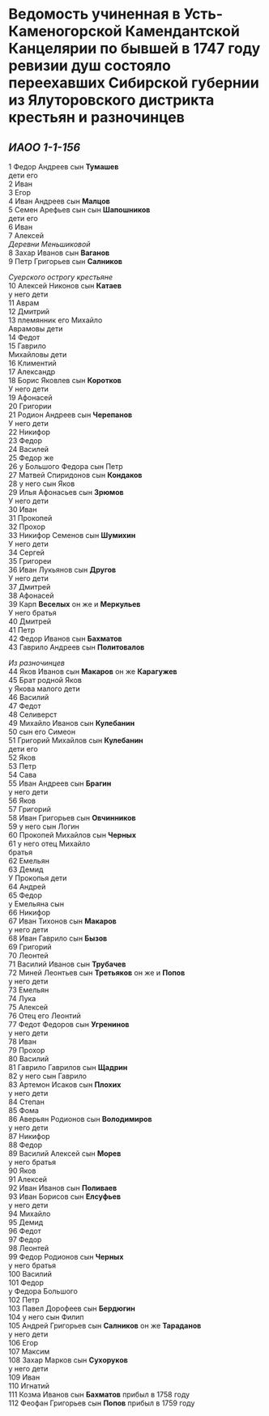 ﻿---
sidebar_position: 1
---

# Ведомость учиненная в Усть-Каменогорской Камендантской Канцелярии по бывшей в 1747 году ревизии душ состояло переехавших Сибирской губернии из Ялуторовского дистрикта крестьян и разночинцев
  
*ИАОО 1-1-156*
---

1 Федор Андреев сын **Тумашев**  
дети его  
2 Иван  
3 Егор  
4 Иван Андреев сын **Малцов**  
5 Семен Арефьев сын сын **Шапошников**  
дети его  
6 Иван  
7 Алексей  
_Деревни Меньшиковой_  
8 Захар Иванов сын **Ваганов**  
9 Петр Григорьев сын **Салников**  
  
_Суерского острогу крестьяне_  
10 Алексей Никонов сын **Катаев**  
у него дети  
11 Аврам  
12 Дмитрий  
13 племянник его Михайло  
Аврамовы дети  
14 Федот  
15 Гаврило  
Михайловы дети  
16 Климентий  
17 Александр  
18 Борис Яковлев сын **Коротков**  
У него дети  
19 Афонасей  
20 Григории  
21 Родион Андреев сын **Черепанов**  
У него дети  
22 Никифор  
23 Федор  
24 Василей  
25 Федор же  
26 у Большого Федора сын Петр  
27 Матвей Спиридонов сын **Кондаков**  
28 у него сын Яков  
29 Илья Афонасьев сын **Зрюмов**  
У него дети  
30 Иван  
31 Прокопей  
32 Прохор  
33 Никифор Семенов сын **Шумихин**  
У него дети  
34 Сергей  
35 Григореи  
36 Иван Лукьянов сын **Другов**  
У него дети  
37 Дмитрей  
38 Афонасей  
39 Карп **Веселых** он же и **Меркульев**  
У него братья  
40 Дмитрей  
41 Петр  
42 Федор Иванов сын **Бахматов**  
43 Гаврило Андреев сын **Политовалов**  
  
_Из разночинцев_  
44 Яков Иванов сын **Макаров** он же **Карагужев**  
45 Брат родной Яков  
у Якова малого дети  
46 Василий  
47 Федот  
48 Селиверст  
49 Михайло Иванов сын **Кулебанин**  
50 сын его Симеон  
51 Григорий Михайлов сын **Кулебанин**  
дети его  
52 Яков  
53 Петр  
54 Сава  
55 Иван Андреев сын **Брагин**  
у него дети  
56 Яков  
57 Григорий  
58 Иван Григорьев сын **Овчинников**  
59 у него сын Логин  
60 Прокопей Михайлов сын **Черных**  
61 у него отец Михайло  
братья  
62 Емельян  
63 Демид  
У Прокопья дети  
64 Андрей  
65 Федор  
у Емельяна сын  
66 Никифор  
67 Иван Тихонов сын **Макаров**  
у него дети  
68 Иван Гаврило сын **Бызов**  
69 Григорий  
70 Леонтей  
71 Василий Иванов сын **Трубачев**  
72 Миней Леонтьев сын **Третьяков** он же и **Попов**  
у него дети  
73 Емельян  
74 Лука  
75 Алексей  
76 Отец его Леонтий  
77 Федот Федоров сын **Угренинов**  
у него дети  
78 Иван  
79 Прохор  
80 Василий  
81 Гаврило Гаврилов сын **Щадрин**  
82 у него сын Гаврило  
83 Артемон Исаков сын **Плохих**  
у него дети  
84 Степан  
85 Фома  
86 Аверьян Родионов сын **Володимиров**  
у него дети  
87 Никифор  
88 Федор  
89 Василий Алексей сын **Морев**  
у него братья  
90 Яков  
91 Алексей  
92 Иван Иванов сын **Поливаев**  
93 Иван Борисов сын **Елсуфьев**  
у него дети  
94 Михайло  
95 Демид  
96 Федот  
97 Федор  
98 Леонтей  
99 Федор Родионов сын **Черных**  
у него братья  
100 Василий  
101 Федор  
у Федора Большого  
102 Петр  
103 Павел Дорофеев сын **Бердюгин**  
104 у него сын Филип  
105 Андрей Григорьев сын **Салников** он же **Тараданов**  
у него дети  
106 Егор  
107 Максим  
108 Захар Марков сын **Сухоруков**  
у него дети  
109 Иван  
110 Игнатий  
111 Козма Иванов сын **Бахматов** прибыл в 1758 году  
112 Феофан Григорьев сын **Попов** прибыл в 1759 году
